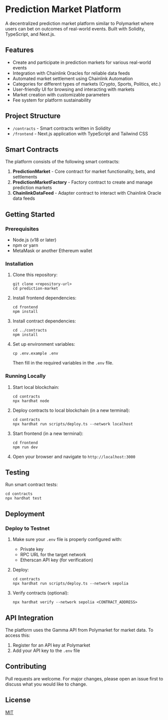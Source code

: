 # Prediction Market Platform

A decentralized prediction market platform similar to Polymarket where users can bet on outcomes of real-world events. Built with Solidity, TypeScript, and Next.js.

## Features

- Create and participate in prediction markets for various real-world events
- Integration with Chainlink Oracles for reliable data feeds
- Automated market settlement using Chainlink Automation
- Categories for different types of markets (Crypto, Sports, Politics, etc.)
- User-friendly UI for browsing and interacting with markets
- Market creation with customizable parameters
- Fee system for platform sustainability

## Project Structure

- `/contracts` - Smart contracts written in Solidity
- `/frontend` - Next.js application with TypeScript and Tailwind CSS

## Smart Contracts

The platform consists of the following smart contracts:

1. **PredictionMarket** - Core contract for market functionality, bets, and settlements
2. **PredictionMarketFactory** - Factory contract to create and manage prediction markets
3. **ChainlinkDataFeed** - Adapter contract to interact with Chainlink Oracle data feeds

## Getting Started

### Prerequisites

- Node.js (v18 or later)
- npm or yarn
- MetaMask or another Ethereum wallet

### Installation

1. Clone this repository:
   ```
   git clone <repository-url>
   cd prediction-market
   ```

2. Install frontend dependencies:
   ```
   cd frontend
   npm install
   ```

3. Install contract dependencies:
   ```
   cd ../contracts
   npm install
   ```

4. Set up environment variables:
   ```
   cp .env.example .env
   ```
   Then fill in the required variables in the `.env` file.

### Running Locally

1. Start local blockchain:
   ```
   cd contracts
   npx hardhat node
   ```

2. Deploy contracts to local blockchain (in a new terminal):
   ```
   cd contracts
   npx hardhat run scripts/deploy.ts --network localhost
   ```

3. Start frontend (in a new terminal):
   ```
   cd frontend
   npm run dev
   ```

4. Open your browser and navigate to `http://localhost:3000`

## Testing

Run smart contract tests:
```
cd contracts
npx hardhat test
```

## Deployment

### Deploy to Testnet

1. Make sure your `.env` file is properly configured with:
   - Private key
   - RPC URL for the target network
   - Etherscan API key (for verification)

2. Deploy:
   ```
   cd contracts
   npx hardhat run scripts/deploy.ts --network sepolia
   ```

3. Verify contracts (optional):
   ```
   npx hardhat verify --network sepolia <CONTRACT_ADDRESS>
   ```

## API Integration

The platform uses the Gamma API from Polymarket for market data. To access this:

1. Register for an API key at Polymarket
2. Add your API key to the `.env` file


## Contributing

Pull requests are welcome. For major changes, please open an issue first to discuss what you would like to change.

## License

[MIT](https://choosealicense.com/licenses/mit/) 